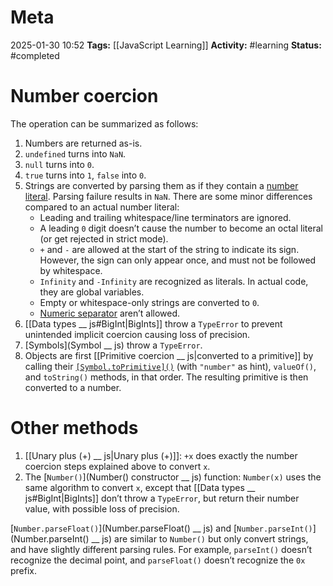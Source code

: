 # Meta
2025-01-30 10:52
**Tags:** [[JavaScript Learning]]
**Activity:** #learning 
**Status:** #completed 

# Number coercion
The operation can be summarized as follows:
1. Numbers are returned as-is.
2. `undefined` turns into `NaN`.
3. `null` turns into `0`.
4. `true` turns into `1`, `false` into `0`.
5. Strings are converted by parsing them as if they contain a [number literal](https://developer.mozilla.org/en-US/docs/Web/JavaScript/Reference/Lexical_grammar#numeric_literals). Parsing failure results in `NaN`. There are some minor differences compared to an actual number literal:
	- Leading and trailing whitespace/line terminators are ignored.
	- A leading `0` digit doesn’t cause the number to become an octal literal (or get rejected in strict mode).
	- `+` and `-` are allowed at the start of the string to indicate its sign. However, the sign can only appear once, and must not be followed by whitespace.
	- `Infinity` and `-Infinity` are recognized as literals. In actual code, they are global variables.
	- Empty or whitespace-only strings are converted to `0`.
	- [Numeric separator](https://developer.mozilla.org/en-US/docs/Web/JavaScript/Reference/Lexical_grammar#numeric_separators) aren’t allowed.
6. [[Data types __ js#BigInt|BigInts]] throw a `TypeError` to prevent unintended implicit coercion causing loss of precision.
7. [Symbols](Symbol __ js) throw a `TypeError`.
8. Objects are first [[Primitive coercion __ js|converted to a primitive]] by calling their [`[Symbol.toPrimitive]()`]([Symbol.toPrimitive]()) (with `"number"` as hint), `valueOf()`, and `toString()` methods, in that order. The resulting primitive is then converted to a number.

# Other methods
1. [[Unary plus (+) __ js|Unary plus (+)]]: `+x` does exactly the number coercion steps explained above to convert `x`.
2. The [`Number()`](Number() constructor __ js) function: `Number(x)` uses the same algorithm to convert `x`, except that [[Data types __ js#BigInt|BigInts]] don’t throw a `TypeError`, but return their number value, with possible loss of precision.

[`Number.parseFloat()`](Number.parseFloat() __ js) and [`Number.parseInt()`](Number.parseInt() __ js) are similar to `Number()` but only convert strings, and have slightly different parsing rules. For example, `parseInt()` doesn’t recognize the decimal point, and `parseFloat()` doesn’t recognize the `0x` prefix.